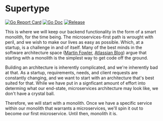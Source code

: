 # Supertype

[![Go Report Card](https://goreportcard.com/badge/github.com/golang-standards/project-layout?style=flat-square)](https://github.com/super-type/supertype)
[![Go Doc](https://img.shields.io/badge/godoc-reference-blue.svg?style=flat-square)](https://github.com/super-type/supertype)
[![Release](https://img.shields.io/github/release/golang-standards/project-layout.svg?style=flat-square)](https://github.com/super-type/supertype)

This is where we will keep our backend functionality in the form of a smart monolith, for the time being. The microservices-first path is wrought with peril, and we wish to make our lives as easy as possible. Which, at a startup, is a challenge in and of itself. Many of the best minds in the software architecture space ([Martin Fowler](https://martinfowler.com/bliki/MonolithFirst.html), [Atlassian Blog](https://www.atlassian.com/continuous-delivery/microservices/building-microservices)) argue that starting with a monolith is the simplest way to get code off the ground.

Building an architecture is inherently complicated, and we're inherently bad at that. As a startup, requirements, needs, and client requests are constantly changing, and we want to start with an architecture that's best suited for that. While we have put in a signficant amount of effort into determing what our end-state, microservices architecture may look like, we don't have a crystal ball.

Therefore, we will start with a monolith. Once we have a specific service within our monolith that warrants a microservices, we'll spin it out to become our first microservice. Until then, monolith it is.
